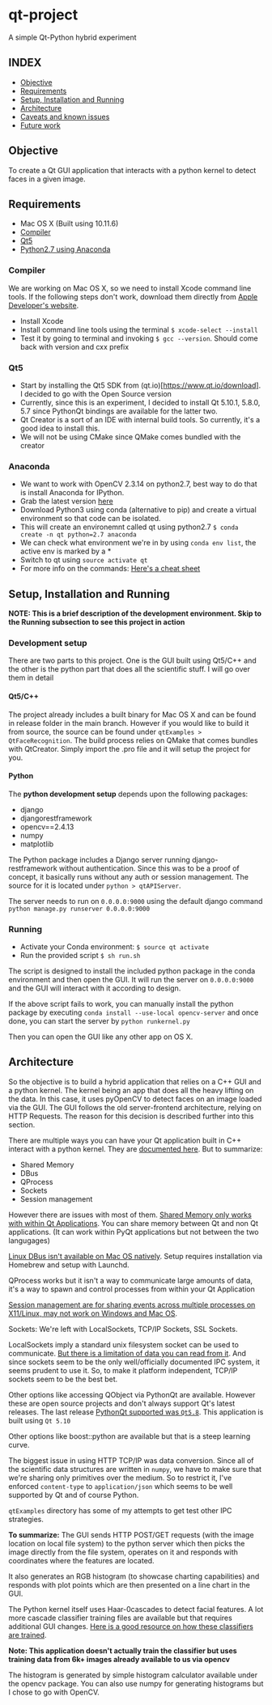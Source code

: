 # qt-project
A simple Qt-Python hybrid experiment


## INDEX
 * [Objective](#objective)
 * [Requirements](#requirements)
 * [Setup, Installation and Running](#setup-installation-and-running)
 * [Architecture](#architecture)
 * [Caveats and known issues](#caveats)
 * [Future work](#futurework)

## Objective

To create a Qt GUI application that interacts with a python kernel to detect faces in a given image.


## Requirements
 
 * Mac OS X (Built using 10.11.6)
 * [Compiler](#compiler)
 * [Qt5](#qt5)
 * [Python2.7 using Anaconda](#anaconda)
 
 
### Compiler

We are working on Mac OS X, so we need to install Xcode command line tools. If the following steps don't work, download them directly from [Apple Developer's website](https://developer.apple.com/download/more/). 
 *  Install Xcode
 *  Install command line tools using the terminal `$ xcode-select --install `
 *  Test it by going to terminal and invoking `$ gcc --version`. Should come back with version and cxx prefix

### Qt5

* Start by installing the Qt5 SDK from (qt.io)[https://www.qt.io/download]. I decided to go with the Open Source version
* Currently, since this is an experiment, I decided to install Qt 5.10.1, 5.8.0, 5.7 since PythonQt bindings are available for the latter two. 
* Qt Creator is a sort of an IDE with internal build tools. So currently, it's a good idea to install this.
* We will not be using CMake since QMake comes bundled with the creator


### Anaconda
* We want to work with OpenCV 2.3.14 on python2.7, best way to do that is install Anaconda for IPython. 
* Grab the latest version [here](https://www.anaconda.com/download/#macos)
* Download Python3 using conda (alternative to pip) and create a virtual environment so that code can be isolated.
* This will create an environemnt called qt using python2.7 `$ conda create -n qt python=2.7 anaconda`
* We can check what environment we're in by using `conda env list`, the active env is marked by a *
* Switch to qt using `source activate qt`
* For more info on the commands: [Here's a cheat sheet](https://conda.io/docs/_downloads/conda-cheatsheet.pdf)


## Setup, Installation and Running

<strong>NOTE: This is a brief description of the development environment. Skip to the Running subsection to see this project in action</strong>

### Development setup

There are two parts to this project. One is the GUI built using Qt5/C++ and the other is the python part that does all the scientific stuff. I will go over them in detail

#### Qt5/C++

The project already includes a built binary for Mac OS X and can be found in release folder in the main branch. However if you would like to build it from source, the source can be found under `qtExamples > QtFaceRecognition`. The build process relies on QMake that comes bundles with QtCreator. Simply import the .pro file and it will setup the project for you.

#### Python

The <strong>python development setup</strong> depends upon the following packages:

* django
* djangorestframework
* opencv==2.4.13
* numpy
* matplotlib

The Python package includes a Django server running django-restframework without authentication. Since this was to be a proof of concept, it basically runs without any auth or session management. The source for it is located under `python > qtAPIServer`. 

The server needs to run on `0.0.0.0:9000` using the default django command `python manage.py runserver 0.0.0.0:9000`

### Running

* Activate your Conda environment: `$ source qt activate`
* Run the provided script `$ sh run.sh`

The script is designed to install the included python package in the conda environment and then open the GUI. It will run the server on `0.0.0.0:9000` and the GUI will interact with it according to design. 

If the above script fails to work, you can manually install the python package by executing `conda install --use-local opencv-server` and once done, you can start the server by `python runkernel.py`

Then you can open the GUI like any other app on OS X.



## Architecture

So the objective is to build a hybrid application that relies on a C++ GUI and a python kernel. The kernel being an app that does all the heavy lifting on the data. In this case, it uses pyOpenCV to detect faces on an image loaded via the GUI. The GUI follows the old server-frontend architecture, relying on HTTP Requests. The reason for this decision is described further into this section.


There are multiple ways you can have your Qt application built in C++ interact with a python kernel. They are [documented here](http://doc.qt.io/qt-5/ipc.html). But to summarize: 

* Shared Memory
* DBus
* QProcess
* Sockets
* Session management

However there are issues with most of them. [Shared Memory only works with within Qt Applications](https://stackoverflow.com/questions/5134412/parent-process-cant-access-shared-memory-in-pyqt). You can share memory between Qt and non Qt applications. (It can work within PyQt applications but not between the two langugages)

[Linux DBus isn't available on Mac OS natively](https://github.com/zbentley/dbus-osx-examples/tree/master/installation). Setup requires installation via Homebrew and setup with Launchd.

QProcess works but it isn't a way to communicate large amounts of data, it's a way to spawn and control processes from within your Qt Application

[Session management are for sharing events across multiple processes on X11/Linux, may not work on Windows and Mac OS](http://doc.qt.io/qt-5/session.html).

Sockets: We're left with LocalSockets, TCP/IP Sockets, SSL Sockets. 

LocalSockets imply a standard unix filesystem socket can be used to communicate. [But there is a limitation of data you can read from it](https://stackoverflow.com/questions/14831819/reading-more-than-2048-bytes-from-qlocalsocket). And since sockets seem to be the only well/officially documented IPC system, it seems prudent to use it. So, to make it platform independent, TCP/IP sockets seem to be the best bet.

Other options like accessing QObject via PythonQt are available. However these are open source projects and don't always support Qt's latest releases. The last release [PythonQt supported was `Qt5.8`](https://sourceforge.net/p/pythonqt/news/2017/06/pythonqt-32-released/). This application is built using `Qt 5.10`

Other options like boost::python are available but that is a steep learning curve.

The biggest issue in using HTTP TCP/IP was data conversion. Since all of the scientific data structures are written in `numpy`, we have to make sure that we're sharing only primitives over the medium. So to restrict it, I've enforced `content-type` to `application/json` which seems to be well supported by Qt and of course Python.

`qtExamples` directory has some of my attempts to get test other IPC strategies.

<strong>To summarize:</strong> The GUI sends HTTP POST/GET requests (with the image location on local file system) to the python server which then picks the image directly from the file system, operates on it and responds with coordinates where the features are located.

It also generates an RGB histogram (to showcase charting capabilities) and responds with plot points which are then presented on a line chart in the GUI.

The Python kernel itself uses Haar-0cascades to detect facial features. A lot more cascade classifier training files are available but that requires additional GUI changes. [Here is a good resource on how these classifiers are trained](https://memememememememe.me/post/training-haar-cascades/). 

<strong>Note: This application doesn't actually train the classifier but uses training data from 6k+ images already available to us via opencv</strong>

The histogram is generated by simple histogram calculator available under the opencv package. You can also use numpy for generating histograms but I chose to go with OpenCV.
